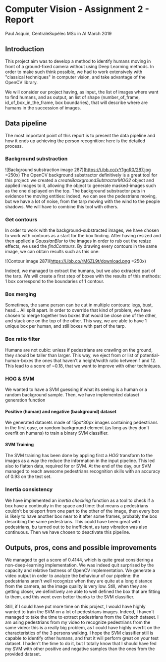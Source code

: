 # Computer Vision - Assignment 2 - Report 
Paul Asquin, CentraleSupélec MSc in AI March 2019

## Introduction
This project aim was to develop a method to identify humans moving in front of a ground-fixed camera without using Deep Learning methods. In order to make such think possible, we had to work extensively with "classical techniques" in computer vision, and take advantage of the OpenCV library.

We will consider our project having, as input, the list of images where want to find humans, and as output, an list of shape (number_of_frame, id_of_box_in_the_frame, box boundaries), that will describe where are humans in the succession of images.

## Data pipeline
The most important point of this report is to present the data pipeline and how it ends up achieving the person recognition: here is the detailed process.

### Background  substraction
![Background substraction image 287](https://i.ibb.co/xY1gqR0/287.jpg =250x)
The OpenCV background substractor definitively is a great tool for this project: we created a _createBackgroundSubtractorMOG2_ object and applied images to it, allowing the object to generate masked-images such as the one displayed on the top. The background substractor puts in evidence the moving entities: indeed, we can see the pedestrians moving, but we have a lot of noise, from the tarp moving with the wind to the people shadows. We will have to combine this tool with others.

### Get contours
In order to work with the background-substracted images, we have chosen to work with contours as a start for the box finding. After having resized and then applied a _GaussianBlur_ to the images in order to rub out the resize effects, we used the _findContours_. By drawing every contours in the same image, we can obtain results such as this one:

![Contour image 287](https://i.ibb.co/rM6ZL9t/download.png =250x)

Indeed, we managed to extract the humans, but we also extracted part of the tarp. We will create a first step of boxes with the results of this methods: 1 box correspond to the boundaries of 1 contour.

### Box merging

Sometimes, the same person can be cut in multiple contours: legs, bust, head... All split apart. In order to override that kind of problem, we have chosen to merge together two boxes that would be close one of the other, and stack one on the top of the other. This way, we are able to have 1 unique box per human, and still boxes with part of the tarp.

### Box ratio filter

Humans are not cubic: unless if pedestrians are crawling on the ground, they should be taller than larger. This way, we eject from or list of potential-human-boxes the ones that haven't a height/width ratio between 1 and 12. This lead to a score of ~0.18, that we want to improve with other techniques.

### HOG & SVM
We wanted to have a SVM guessing if what its seeing is a human or a random background sample. Then, we have implemented dataset generation function
#### Positive (human) and negative (background) dataset
We generated datasets made of 15px*30px images containing pedestrians in the first case, or random background element (as long as they don't overfit on humans) to train a binary SVM classifier. 

#### SVM Training
The SVM training has been done by appling first a _HOG_ transform to the images as a way the reduce the information in the input pipeline. This led also to flatten data, required for or SVM. At the end of the day, our SVM managed to reach awesome pedestrians recognition skills with an accuracy of 0.93 on the test set.

### Inertia consistency
We have implemented an _inertia checking_ function as a tool to check if a box have a continuity in the space and time: that means a pedestrians couldn't be teleport from one part to the other of the image, then every box is likely to have another box near to it after some frames, probably the box describing the same pedestrians. This could have been great with pedestrians, bu turned out to be inefficient, as tarp vibration was also continuous. Then we have chosen to deactivate this pipeline.

## Outputs, pros, cons and possible improvements

We managed to get a score of 0.4144, which is quite great considering a non-deep-learning implementation. We was indeed quit surprised by the capacity and relative fastness of OpenCV implementation. We generate a video output in order to analyze the behaviour of our pipeline: the pedestrians aren't well recognize when they are quite at a long distance from the camera, as the image quality is very low. Still, when they are getting closer, we definitively are able to well defined the box that are fitting to them, and this went even better thanks to the SVM classifier.

Still, if I could have put more time on this project, I would have highly wanted to train the SVM on a lot of pedestrians images. Indeed, I haven't managed to take the time to extract pedestrians from the Caltech dataset. I am using pedestrians from my video to recognize pedestrians from the same video: this is a really big problem, as I could have highly overfit on the characteristics of the 3 persons walking. I hope the SVM classifier still is capable to identify other humans, and that it will perform great on your test dataset. I haden't the time to do it, but I totally know that I should have fed my SVM with other positive and negative samples than the ones  from the provided dataset.
<!--stackedit_data:
eyJoaXN0b3J5IjpbMTE4NTIxMTY1Nyw2MzgyOTU3MywtMTEyND
I4NTI4MCwtNzU4OTg4ODMwXX0=
-->